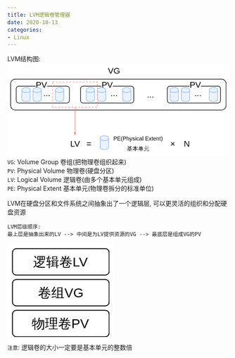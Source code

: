 ```yaml
---
title: LVM逻辑卷管理器
date: 2020-10-13
categories:
- Linux
---
```

LVM结构图:<br>
<img src="assets/post_image/LVM.png"><br>
`VG`: Volume Group 卷组(把物理卷组织起来)<br>
`PV`: Physical Volume 物理卷(硬盘分区)<br>
`LV`: Logical Volume 逻辑卷(由多个基本单元组成)<br>
`PE`: Physical Extent 基本单元(物理卷拆分的标准单位)<br>

LVM在硬盘分区和文件系统之间抽象出了一个逻辑层, 可以更灵活的组织和分配硬盘资源<br>
```
LVM层级顺序: 
最上层是抽象出来的LV --> 中间是为LV提供资源的VG --> 最底层是组成VG的PV
```
<img src="assets/post_image/LVM-2.png"><br>
`注意`: 逻辑卷的大小一定要是基本单元的整数倍<br>

